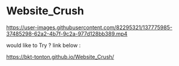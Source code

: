 # Website_Crush


https://user-images.githubusercontent.com/82295321/137775985-37485298-62a2-4b7f-9c2a-977d128bb389.mp4

would like to Try ? link below :

https://bkt-tonton.github.io/Website_Crush/

